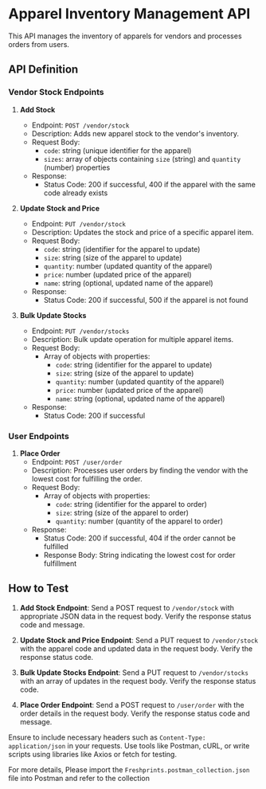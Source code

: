 # Apparel Inventory Management API

This API manages the inventory of apparels for vendors and processes orders from users.

## API Definition

### Vendor Stock Endpoints

1. **Add Stock**
   - Endpoint: `POST /vendor/stock`
   - Description: Adds new apparel stock to the vendor's inventory.
   - Request Body:
     - `code`: string (unique identifier for the apparel)
     - `sizes`: array of objects containing `size` (string) and `quantity` (number) properties
   - Response:
     - Status Code: 200 if successful, 400 if the apparel with the same code already exists

2. **Update Stock and Price**
   - Endpoint: `PUT /vendor/stock`
   - Description: Updates the stock and price of a specific apparel item.
   - Request Body:
     - `code`: string (identifier for the apparel to update)
     - `size`: string (size of the apparel to update)
     - `quantity`: number (updated quantity of the apparel)
     - `price`: number (updated price of the apparel)
     - `name`: string (optional, updated name of the apparel)
   - Response:
     - Status Code: 200 if successful, 500 if the apparel is not found

3. **Bulk Update Stocks**
   - Endpoint: `PUT /vendor/stocks`
   - Description: Bulk update operation for multiple apparel items.
   - Request Body:
     - Array of objects with properties:
       - `code`: string (identifier for the apparel to update)
       - `size`: string (size of the apparel to update)
       - `quantity`: number (updated quantity of the apparel)
       - `price`: number (updated price of the apparel)
       - `name`: string (optional, updated name of the apparel)
   - Response:
     - Status Code: 200 if successful

### User Endpoints

1. **Place Order**
   - Endpoint: `POST /user/order`
   - Description: Processes user orders by finding the vendor with the lowest cost for fulfilling the order.
   - Request Body:
     - Array of objects with properties:
       - `code`: string (identifier for the apparel to order)
       - `size`: string (size of the apparel to order)
       - `quantity`: number (quantity of the apparel to order)
   - Response:
     - Status Code: 200 if successful, 404 if the order cannot be fulfilled
     - Response Body: String indicating the lowest cost for order fulfillment

## How to Test

1. **Add Stock Endpoint**: Send a POST request to `/vendor/stock` with appropriate JSON data in the request body. Verify the response status code and message.

2. **Update Stock and Price Endpoint**: Send a PUT request to `/vendor/stock` with the apparel code and updated data in the request body. Verify the response status code.

3. **Bulk Update Stocks Endpoint**: Send a PUT request to `/vendor/stocks` with an array of updates in the request body. Verify the response status code.

4. **Place Order Endpoint**: Send a POST request to `/user/order` with the order details in the request body. Verify the response status code and message.

Ensure to include necessary headers such as `Content-Type: application/json` in your requests. Use tools like Postman, cURL, or write scripts using libraries like Axios or fetch for testing. 

For more details, Please import the `Freshprints.postman_collection.json` file into Postman and refer to the collection